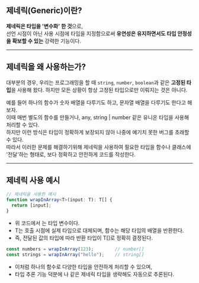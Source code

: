 ## 제네릭(Generic)이란?
**제네릭은 타입을 '변수화' 한 것**으로, <br/>
선언 시점이 아닌 사용 시점에 타입을 지정함으로써 **유연성은 유지하면서도 타입 안정성을 확보할 수 있는** 강력한 기능이다.

---

## 제네릭을 왜 사용하는가?
대부분의 경우, 우리는 프로그래밍을 할 때 `string`, `number`, `boolean`과 같은 **고정된 타입**을 사용해 왔다. 하지만 모든 상황이 항상 고정된 타입으로만 이뤄지는 것은 아니다.

예를 들어 하나의 함수가 숫자 배열을 다루기도 하고, 문자열 배열을 다루기도 한다고 해보자.<br/>
이때 매번 별도의 함수를 만들거나, any, string | number 같은 유니온 타입을 사용해 처리할 수 있다.<br/>
하지만 이런 방식은 타입이 정확하게 보장되지 않아 나중에 예기치 못한 버그를 초래할 수 있다.<br/>
따라서 이러한 문제를 해결하기위해 제네릭을 사용하여 필요한 타입을 함수나 클래스에 '전달'하는 형태로, 보다 정확하고 안전하게 코드를 작성한다.

---

## 제네릭 사용 예시
```ts
// 제네릭을 사용한 예시
function wrapInArray<T>(input: T): T[] {
  return [input];
}
```
- 위 코드에서 <T>는 타입 변수이다.
- T는 호출 시점에 실제 타입으로 대체되며, 함수는 해당 타입의 배열을 반환한다.
- 즉, 전달된 값의 타입에 따라 반환 타입이 T[]로 정확히 결정된다.

```ts
const numbers = wrapInArray(123);        // number[]
const strings = wrapInArray("hello");    // string[]
```
- 이처럼 하나의 함수로 다양한 타입을 안전하게 처리할 수 있으며,
- 타입 추론 기능 덕분에 <number>나 <string> 같은 제네릭 타입을 생략해도 자동으로 추론된다.
